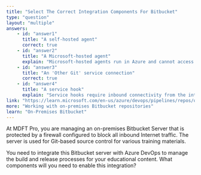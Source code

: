 ```yaml
---
title: "Select The Correct Integration Components For Bitbucket"
type: "question"
layout: "multiple"
answers:
    - id: "answer1"
      title: "A self-hosted agent"
      correct: true
    - id: "answer2"
      title: "A Microsoft-hosted agent"
      explain: "Microsoft-hosted agents run in Azure and cannot access on-premises resources that are blocked by a firewall."
    - id: "answer3"
      title: "An 'Other Git' service connection"
      correct: true
    - id: "answer4"
      title: "A service hook"
      explain: "Service hooks require inbound connectivity from the internet to your on-premises server, which is blocked by the firewall in this scenario."
link: "https://learn.microsoft.com/en-us/azure/devops/pipelines/repos/on-premises-bitbucket?view=azure-devops&viewFallbackFrom=azure-devops%5C"
more: "Working with on-premises Bitbucket repositories"
learn: "On-Premises Bitbucket"
---
```

At MDFT Pro, you are managing an on-premises Bitbucket Server that is protected by a firewall configured to block all inbound Internet traffic. The server is used for Git-based source control for various training materials.

You need to integrate this Bitbucket server with Azure DevOps to manage the build and release processes for your educational content. What components will you need to enable this integration?